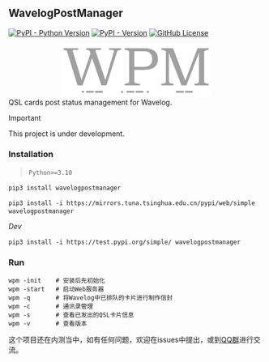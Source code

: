 WavelogPostManager
-------------------  

[![PyPI - Python Version](https://img.shields.io/pypi/pyversions/wavelogpostmanager)](https://pypi.org/project/wavelogpostmanager)
[![PyPI - Version](https://img.shields.io/pypi/v/wavelogpostmanager)](https://pypi.org/project/wavelogpostmanager)
[![GitHub License](https://img.shields.io/github/license/WavelogPostManager/WavelogPostManager)](https://github.com/WavelogPostManager/WavelogPostManager/blob/main/LICENSE)


<div align=center><img src="logo/banner_grey.png" alt="Logo" width="60%"></div>
QSL cards post status management for Wavelog.

> [!IMPORTANT]
> This project is under development.

### Installation

> `Python>=3.10`   

```shell
pip3 install wavelogpostmanager
```

```shell
pip3 install -i https://mirrors.tuna.tsinghua.edu.cn/pypi/web/simple wavelogpostmanager
```
*Dev*  

```shell
pip3 install -i https://test.pypi.org/simple/ wavelogpostmanager
```


### Run

```shell
wpm -init    # 安装后先初始化
wpm -start   # 启动Web服务器
wpm -q       # 将Wavelog中已排队的卡片进行制作信封
wpm -c       # 通讯录管理
wpm -s       # 查看已发出的QSL卡片信息
wpm -v       # 查看版本
```

这个项目还在内测当中，如有任何问题，欢迎在issues中提出，或到[QQ群](https://qm.qq.com/q/4zN5oGALJC)进行交流。
